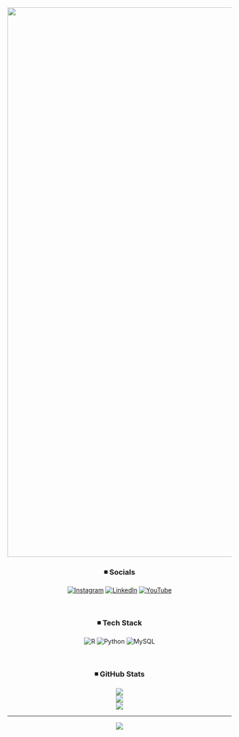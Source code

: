 <div align="right">

<img width="1235" alt="image" src="https://user-images.githubusercontent.com/127844778/235857982-fe4c1a6a-fa1c-4878-9672-32f091f1fdd8.png">


<div align="center">
  
  
### ◾ Socials
[![Instagram](https://img.shields.io/badge/Instagram-%23E4405F.svg?logo=Instagram&logoColor=white)](https://instagram.com/mrs.plaidpants) [![LinkedIn](https://img.shields.io/badge/LinkedIn-%230077B5.svg?logo=linkedin&logoColor=white)](https://linkedin.com/in/changsoo96) [![YouTube](https://img.shields.io/badge/YouTube-%23FF0000.svg?logo=YouTube&logoColor=white)](https://youtube.com/@csbyun96) 
  
<br>

### ◾ Tech Stack
![R](https://img.shields.io/badge/r-%23276DC3.svg?style=flat-square&logo=r&logoColor=white) ![Python](https://img.shields.io/badge/python-3670A0?style=flat-square&logo=python&logoColor=ffdd54) ![MySQL](https://img.shields.io/badge/mysql-%2300f.svg?style=flat-square&logo=mysql&logoColor=white)
  
<br>
  
### ◾ GitHub Stats
![](https://github-readme-stats.vercel.app/api?username=csbyun96&theme=default&hide_border=true&include_all_commits=false&count_private=false)<br/>
![](https://github-readme-streak-stats.herokuapp.com/?user=csbyun96&theme=default&hide_border=true)<br/>
![](https://github-readme-stats.vercel.app/api/top-langs/?username=csbyun96&theme=default&hide_border=true&include_all_commits=false&count_private=false&layout=compact)



---
[![](https://visitcount.itsvg.in/api?id=csbyun96&icon=0&color=12)](https://visitcount.itsvg.in)
